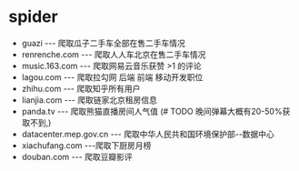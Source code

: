 # spider
- guazi --- 爬取瓜子二手车全部在售二手车情况
- renrenche.com --- 爬取人人车北京在售二手车情况
- music.163.com --- 爬取网易云音乐获赞 >1 的评论
- lagou.com --- 爬取拉勾网 后端 前端 移动开发职位
- zhihu.com --- 爬取知乎所有用户
- lianjia.com --- 爬取链家北京租房信息
- panda.tv --- 爬取熊猫直播房间人气值   (# TODO 晚间弹幕大概有20-50%获取不到,)
- datacenter.mep.gov.cn --- 爬取中华人民共和国环境保护部--数据中心
- xiachufang.com ---爬取下厨房月榜
- douban.com --- 爬取豆瓣影评


